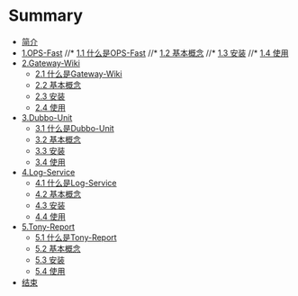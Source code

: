 # Summary

* [简介](README.md)
* [1.OPS-Fast](ops-fast/README.md)
    //* [1.1 什么是OPS-Fast](ops-fast/introduce.md)
    //* [1.2 基本概念](ops-fast/concept.md)
    //* [1.3 安装](ops-fast/install.md)
    //* [1.4 使用](ops-fast/usage.md)
* [2.Gateway-Wiki](gateway-wiki/README.md)
    * [2.1 什么是Gateway-Wiki](gateway-wiki/introduce.md)
    * [2.2 基本概念](gateway-wiki/concept.md)
    * [2.3 安装](gateway-wiki/install.md)
    * [2.4 使用](gateway-wiki/usage.md)
* [3.Dubbo-Unit](dubbo-unit/README.md)
    * [3.1 什么是Dubbo-Unit](dubbo-unit/introduce.md)
    * [3.2 基本概念](dubbo-unit/concept.md)
    * [3.3 安装](dubbo-unit/install.md)
    * [3.4 使用](dubbo-unit/usage.md)
* [4.Log-Service](log-service/README.md)
    * [4.1 什么是Log-Service](log-service/introduce.md)
    * [4.2 基本概念](log-service/concept.md)
    * [4.3 安装](log-service/install.md)
    * [4.4 使用](log-service/usage.md)
* [5.Tony-Report](tony-report/README.md)
    * [5.1 什么是Tony-Report](tony-report/introduce.md)
    * [5.2 基本概念](tony-report/concept.md)
    * [5.3 安装](tony-report/install.md)
    * [5.4 使用](tony-report/usage.md)
* [结束](end/README.md)

